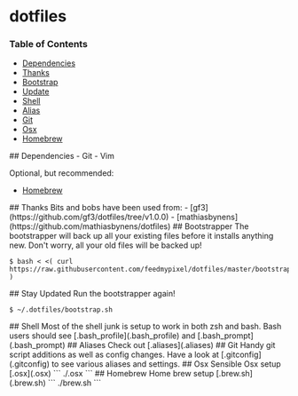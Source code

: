 # dotfiles

### Table of Contents
- [Dependencies](#dependencies)
- [Thanks](#thanks)
- [Bootstrap](#bootstrap)
- [Update](#update)
- [Shell](#shell)
- [Alias](#alias)
- [Git](#git)
- [Osx](#osx)
- [Homebrew](#homebrew)


<a name="dependencies">
## Dependencies
- Git
- Vim

Optional, but recommended:
- [Homebrew](http://mxcl.github.com/homebrew/)


<a name="thanks">
## Thanks
Bits and bobs have been used from:
- [gf3](https://github.com/gf3/dotfiles/tree/v1.0.0)
- [mathiasbynens](https://github.com/mathiasbynens/dotfiles)


<a name="bootstrap">
## Bootstrapper
The bootstrapper will back up all your existing files before it installs anything new. Don't worry, all your old files will be backed up!

``` bash-session
$ bash < <( curl https://raw.githubusercontent.com/feedmypixel/dotfiles/master/bootstrap.sh )
```


<a name="update">
## Stay Updated
Run the bootstrapper again!

``` bash-session
$ ~/.dotfiles/bootstrap.sh
```


<a name="shell">
## Shell
Most of the shell junk is setup to work in both zsh and bash. Bash users should see [.bash_profile](.bash_profile) and [.bash_prompt](.bash_prompt)

<a name="alias">
## Aliases
Check out [.aliases](.aliases)

<a name="git">
## Git
Handy git script additions as well as config changes.
Have a look at [.gitconfig](.gitconfig) to see various aliases and settings.

<a name="osx">
## Osx
Sensible Osx setup [.osx](.osx)
```
./.osx
```
<a name="homebrew">
## Homebrew
Home brew setup [.brew.sh](.brew.sh)
```
./brew.sh
```
